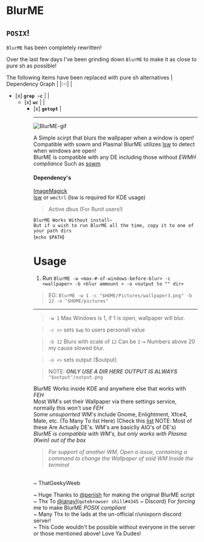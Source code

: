 # BlurME
## `POSIX`!
`BlurME` has been completely rewritten!

Over the last few days I've been grinding down `BlurME` to make it as close to pure sh as possible!

The following items have been replaced with pure sh alternatives 
| Dependency Graph |
|:-:|
| <ul><li>[x] **`grep -c`** |
| <ul><li>[x] **`wc`** |
| <ul><li>[x] **`getopt`** |
***
![BlurME-gif](https://github.com/ThatGeekyWeeb/files/blob/master/BlurME.gif)

A Simple scirpt that blurs the wallpaper when a window is open! Compatible with sowm and Plasma!
BlurME utilizes [lsw](https://tools.suckless.org/x/lsw/) to detect when windows are open!
\
BlurME is compatible with any DE including those without *EWMH compliance* Such as [sowm](https://github.com/dylanaraps/sowm)
#### Dependency's 
[ImageMagick](dependency)
\
[lsw](https://tools.suckless.org/x/lsw/) or `wmctrl` (lsw is required for KDE usage)
> Active dbus (For Runit users!)

`BlurME Works Without install~`\
`But if u wish to run BlurME all the time, copy it to one of your path dirs` 
\
(```echo $PATH```)
# Usage
1. Run `BlurME -w <max-#-of-windows-before-blur> -c <wallpaper> -b <blur ammount > -o <output to "" dir>`
> EG: `BlurME -w 1 -c "$HOME/Pictures/wallpaper3.png" -b 12 -o "$HOME/pictures"`
***
> `-w 1` Max Windows is 1, if 1 is open, wallpaper will blur.

> `-c <>` sets `$wp` to users personall value 

> `-b 12` Blurs with scale of `12` Can be `2-∞` Numbers above 20 my cause slowed blur.

> `-o <>` sets output ($output)

>NOTE: ***ONLY USE A DIR HERE*** ***OUTPUT IS ALWAYS*** `"$output"/output.png` 

BlurME Works inside KDE and anywhere else that works with *FEH*
\
Most WM's set their Wallpaper via there settings service, normally this won't use *FEH*
\
Some *unsuporrted* WM's include Gnome, Enlightment, Xfce4, Mate, etc. (To Many To list Here) (Check this [list](https://wiki.archlinux.org/index.php/window_manager#Overview) NOTE: Most of these Are Actually DE's. WM's are basiclly AIO's of DE's)
\
*BlurME is compatible with WM's, but only works with Plasma (Kwin) out of the box* 
>*For support of another WM, Open a issue, containing a command to change the Wallpaper of said WM Inside the terminal*

\
~ ThatGeekyWeeb
<!-- Wow You're Reading the code for my README! Shoutout to you dude! -->
~ Huge Thanks to [@periish](https://github.com/periish/) for making the original BlurME script
\
~ Thx To [@ianayl](https://github.com/ianayl)(`qutebrowser shill#4345` ~ Discord) For *forcing* me to make BlurME *POSIX compliant*
\
~ Many Thx to the lads at the un-official r/unixporn discord server!
\
~ This Code wouldn't be possible without everyone in the server or those mentioned above! Love Ya Dudes!


